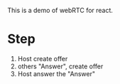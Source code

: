 This is a demo of webRTC for react.

# Step

1. Host create offer
2. others "Answer", create offer
3. Host answer the "Answer"
